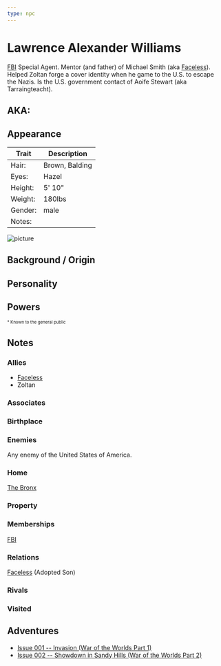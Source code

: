 ```yaml
---
type: npc
---
```

<!--
type: non-player-character
created-by:
-->

# Lawrence Alexander Williams

[FBI](organizations/US_Government/FBI.md) Special Agent.
Mentor (and father) of Michael Smith (aka [Faceless](/player_characters/Faceless.md)).
Helped Zoltan forge a cover identity when he game to the U.S. to escape the Nazis.
Is the U.S. government contact of Aoife Stewart (aka Tarraingteacht).

## AKA:

## Appearance
Trait | Description
-- | --
Hair: | Brown, Balding
Eyes: | Hazel
Height: | 5' 10"
Weight: | 180lbs
Gender: | male
Notes: |

![picture](https://www.fbi.gov/image-repository/kc_election_crimes_milligan-hi-res.jpg/@@images/image/large)

## Background / Origin

## Personality

## Powers

<sub><sup> * Known to the general public</sup></sub>

## Notes

### Allies
- [Faceless](/player_characters/Faceless.md)
- Zoltan

### Associates

### Birthplace

### Enemies
Any enemy of the United States of America.

### Home
[The Bronx](/locations/New_York_State/New_York_City/The_Bronx/The_Bronx_NY.md)

### Property

### Memberships
[FBI](organizations/US_Government/FBI.md)

### Relations
[Faceless](/player_characters/Faceless.md) (Adopted Son)

### Rivals

### Visited

## Adventures
- [Issue 001 -- Invasion (War of the Worlds Part 1)](sessions/Issue-001.md)
- [Issue 002 -- Showdown in Sandy Hills (War of the Worlds Part 2)](sessions/Issue-002.md)


<!-- GM Notes
[Hero Designer File](<>)
[pdf](<>)
-->